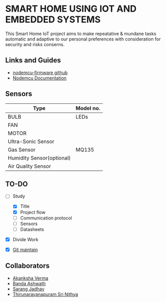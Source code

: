 # SMART HOME USING IOT AND EMBEDDED SYSTEMS


This Smart Home IoT project aims to make repeatative & mundane tasks automatic and adaptive to our personal preferences with consideration for security and risks conserns.



## Links and Guides
- [nodemcu-firmware github](https://github.com/nodemcu/nodemcu-firmware)
- [Nodemcu Documentation](https://nodemcu.readthedocs.io/)




<!--
## Guides

[nodemcu-amica-esp8266 guide](https://roboindia.com/tutorials/nodemcu-amica-esp8266-board-installation/)

## Specification Comparision

|	|ESP8266|ESP32|
|---|---|---|
|MCU|Xtensa Single-core 32-bit L106|Xtensa Dual-Core 32-bit LX6|
|802.11 b/g/n Wi-Fi|HT20|HT40|
|Bluetooth|X|Bluetooth 4.2 and BLE|
|Typical Frequency|80 MHz|160 MHz|
|SRAM|X|✓|
|Flash|X|✓|
|GPIO|17|34|
|Software PWM|8 channels|16 channels|
|SPI/I2C/I2S/UART|2/1/2/2|4/2/2/2|
|ADC|10-bit|12-bit|
|Price|$3 - $6|$6 - $12|
-->

## Sensors

|Type|Model no.|
|---|---|
|BULB|LEDs|
|FAN||
|MOTOR||
|Ultra-Sonic Sensor||
|Gas Sensor|MQ135|
|Humidity Sensor(optional)||
|Air Quality Sensor||

## TO-DO

- [ ] Study
	- [x] Title
	- [x] Project flow
	- [ ] Communication protocol
	- [ ] Sensors
	- [ ] Datasheets	
- [x] Divide Work
- [x] [Git maintain](HACKING)


## Collaborators

- [Akanksha Verma](https://github.com/akankshav01)
- [Banda Ashwath](https://github.com/ashwath8009)
- [Sarang Jadhav](https://github.com/sa-ra-ja)
- [Thirunarayanapuram Sri Nithya](https://github.com/nithyasagar28)
